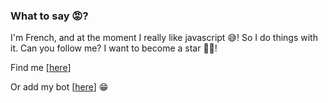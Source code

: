 ### What to say 😡?

I'm French, and at the moment I really like javascript 😅! So I do things with it. Can you follow me? I want to become a star 🤣😂!

Find me [[here](https://discord.gg/2g6rmC6)]

Or add my bot [[here](https://discord.com/api/oauth2/authorize?client_id=736337773308542977&permissions=1074129985&scope=bot)] 😁

